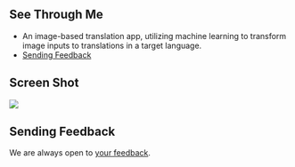 ## See Through Me
- An image-based translation app, utilizing machine learning to transform image inputs to translations in a target language.
- [Sending Feedback](#sending-feedback)

## Screen Shot
![](https://i.imgur.com/ANa1C6f.gif)

## Sending Feedback

We are always open to [your feedback](jso.jonathan@gmail.com).
